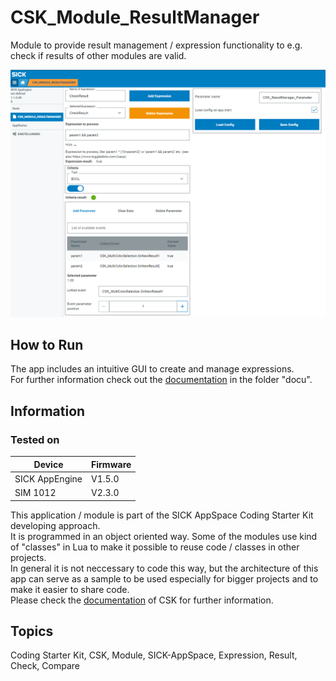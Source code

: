# CSK_Module_ResultManager

Module to provide result management / expression functionality to e.g. check if results of other modules are valid.  

![](./docu/media/UI_Screenshot.png)

## How to Run

The app includes an intuitive GUI to create and manage expressions.  
For further information check out the [documentation](https://raw.githack.com/SICKAppSpaceCodingStarterKit/CSK_Module_ResultManager/main/docu/CSK_Module_ResultManager.html) in the folder "docu".

## Information

### Tested on
|Device|Firmware|
|--|--|
|SICK AppEngine|V1.5.0|
|SIM 1012|V2.3.0|

This application / module is part of the SICK AppSpace Coding Starter Kit developing approach.  
It is programmed in an object oriented way. Some of the modules use kind of "classes" in Lua to make it possible to reuse code / classes in other projects.  
In general it is not neccessary to code this way, but the architecture of this app can serve as a sample to be used especially for bigger projects and to make it easier to share code.  
Please check the [documentation](https://github.com/SICKAppSpaceCodingStarterKit/.github/blob/main/docu/SICKAppSpaceCodingStarterKit_Documentation.md) of CSK for further information.  

## Topics

Coding Starter Kit, CSK, Module, SICK-AppSpace, Expression, Result, Check, Compare
